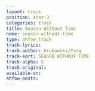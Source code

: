```yaml
---
layout: track
position: atoz-3
categories: track
title: Season Without Time
name: season-without-time
type: ahfow_track
track-lyrics: 
track-author: Krukowski/Yang
track-sort: SEASON WITHOUT TIME
track-alpha: S
track-original: 
available-on:
ahfow-posts:
---
```

